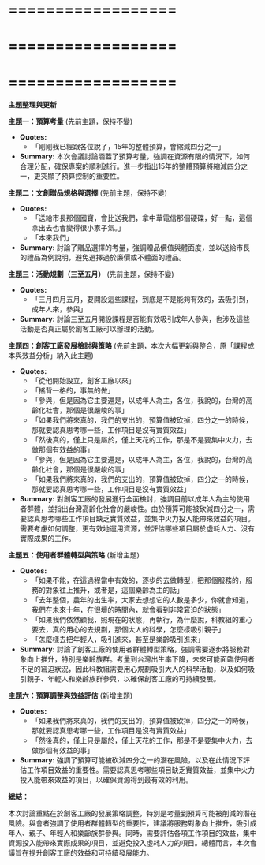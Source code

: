 ==================
==================
==================
==================
==================
==================

**主題整理與更新**

**主題一：預算考量** (先前主題，保持不變)

* **Quotes:**
    * 「剛剛我已經跟各位說了，15年的整體預算，會縮減四分之一」
* **Summary:** 本次會議討論涵蓋了預算考量，強調在資源有限的情況下，如何合理分配，確保專案的順利進行。進一步指出15年的整體預算將縮減四分之一，更突顯了預算控制的重要性。

**主題二：文創贈品規格與選擇** (先前主題，保持不變)

* **Quotes:**
    * 「送給市長那個國寶，會比送我們，拿中華電信那個硬碟，好一點，這個拿出去也會變得很小家子氣。」
    * 「本來我們」
* **Summary:** 討論了贈品選擇的考量，強調贈品價值與體面度，並以送給市長的禮品為例說明，避免選擇過於廉價或不體面的禮品。

**主題三：活動規劃（三至五月）** (先前主題，保持不變)

* **Quotes:**
    * 「三月四月五月，要開設這些課程，到底是不是能夠有效的，去吸引到，成年人來，參與」
* **Summary:** 討論三至五月開設課程是否能有效吸引成年人參與，也涉及這些活動是否真正屬於創客工廠可以辦理的活動。

**主題四：創客工廠發展檢討與策略** (先前主題，本次大幅更新與整合，原「課程成本與效益分析」納入此主題)

* **Quotes:**
    * 「從他開始設立，創客工廠以來」
    * 「搖背一格的，事無的做」
    * 「參與，但是因為它主要還是，以成年人為主，各位，我說的，台灣的高齡化社會，那個是很嚴峻的事」
    * 「如果我們將來真的，我們的支出的，預算值被砍掉，四分之一的時候，那就要認真思考哪一些，工作項目是沒有實質效益」
    * 「然後真的，僅上只是屬於，僅上天花的工作，那是不是要集中火力，去做那個有效益的事」
    * 「參與，但是因為它主要還是，以成年人為主，各位，我說的，台灣的高齡化社會，那個是很嚴峻的事」
    * 「如果我們將來真的，我們的支出的，預算值被砍掉，四分之一的時候，那就要認真思考哪一些，工作項目是沒有實質效益」
* **Summary:** 對創客工廠的發展進行全面檢討，強調目前以成年人為主的使用者群體，並指出台灣高齡化社會的嚴峻性。由於預算可能被砍減四分之一，需要認真思考哪些工作項目缺乏實質效益，並集中火力投入能帶來效益的項目。需要考慮如何調整，更有效地運用資源，並評估哪些項目屬於虛耗人力、沒有實際成果的工作。

**主題五：使用者群體轉型與策略** (新增主題)

* **Quotes:**
    * 「如果不能，在這過程當中有效的，逐步的去做轉型，把那個服務的，服務的對象往上推升，或者是，這個樂齡為主的話」
    * 「去年整個，農年的出生率，大家去想想它的人數是多少，你就會知道，我們在未來十年，在很壞的時間內，就會看到非常窘迫的狀態」
    * 「如果我們依然顧我，照現在的狀態，再執行，為什麼說，科教組的重心要去，真的用心的去規劃，那個大人的科學，怎麼樣吸引親子」
    * 「怎麼樣去把年輕人，吸引進來，甚至是樂齡吸引進來」
* **Summary:** 討論了創客工廠的使用者群體轉型策略，強調需要逐步將服務對象向上推升，特別是樂齡族群。考量到台灣出生率下降，未來可能面臨使用者不足的窘迫狀況，因此科教組需要用心規劃吸引大人的科學活動，以及如何吸引親子、年輕人和樂齡族群參與，以確保創客工廠的可持續發展。

**主題六：預算調整與效益評估** (新增主題)

* **Quotes:**
    * 「如果我們將來真的，我們的支出的，預算值被砍掉，四分之一的時候，那就要認真思考哪一些，工作項目是沒有實質效益」
    * 「然後真的，僅上只是屬於，僅上天花的工作，那是不是要集中火力，去做那個有效益的事」
* **Summary:** 強調了預算可能被砍減四分之一的潛在風險，以及在此情況下評估工作項目效益的重要性。需要認真思考哪些項目缺乏實質效益，並集中火力投入能帶來效益的項目，以確保資源得到最有效的利用。



**總結：**

本次討論重點在於創客工廠的發展策略調整，特別是考量到預算可能被削減的潛在風險。與會者強調了使用者群體轉型的重要性，建議將服務對象向上推升，吸引成年人、親子、年輕人和樂齡族群參與。同時，需要評估各項工作項目的效益，集中資源投入能帶來實際成果的項目，並避免投入虛耗人力的項目。總體而言，本次會議旨在提升創客工廠的效益和可持續發展能力。